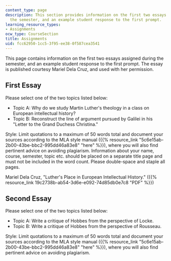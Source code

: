 ```yaml
---
content_type: page
description: This section provides information on the first two essays assigned during
  the semester, and an example student response to the first prompt.
learning_resource_types:
- Assignments
ocw_type: CourseSection
title: Assignments
uid: fcc62950-1cc5-3f95-ee38-0f587cea3541
---
```


This page contains information on the first two essays assigned during the semester, and an example student response to the first prompt. The essay is published courtesy Mariel Dela Cruz, and used with her permission.

First Essay
-----------

Please select one of the two topics listed below:

*   Topic A: Why do we study Martin Luther's theology in a class on European intellectual history?
*   Topic B: Reconstruct the line of argument pursued by Galilei in his "Letter to the Grand Duchess Christina."

Style: Limit quotations to a maximum of 50 words total and document your sources according to the MLA style manual ({{% resource_link "5c6e15ab-2b00-43be-bbc2-995dd46a83e8" "here" %}}), where you will also find pertinent advice on avoiding plagiarism. Information about your name, course, semester, topic etc. should be placed on a separate title page and must not be included in the word count. Please double-space and staple all pages.

Mariel Dela Cruz, "Luther's Place in European Intellectual History." ({{% resource_link 19c2738b-ab54-3d6e-e092-74d85db0e7c8 "PDF" %}})

Second Essay
------------

Please select one of the two topics listed below:

*   Topic A: Write a critique of Hobbes from the perspective of Locke.
*   Topic B: Write a critique of Hobbes from the perspective of Rousseau.

Style: Limit quotations to a maximum of 50 words total and document your sources according to the MLA style manual ({{% resource_link "5c6e15ab-2b00-43be-bbc2-995dd46a83e8" "here" %}}), where you will also find pertinent advice on avoiding plagiarism.